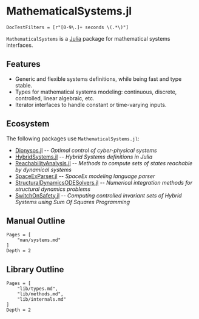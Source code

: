 # MathematicalSystems.jl

```@meta
DocTestFilters = [r"[0-9\.]+ seconds \(.*\)"]
```

`MathematicalSystems` is a [Julia](http://julialang.org) package for mathematical systems interfaces.

## Features

- Generic and flexible systems definitions, while being fast and type stable.
- Types for mathematical systems modeling: continuous, discrete, controlled,
  linear algebraic, etc.
- Iterator interfaces to handle constant or time-varying inputs.

## Ecosystem

The following packages use `MathematicalSystems.jl`:

- [Dionysos.jl](https://github.com/dionysos-dev/Dionysos.jl) -- *Optimal control of cyber-physical systems*
- [HybridSystems.jl](https://github.com/blegat/HybridSystems.jl) -- *Hybrid Systems definitions in Julia*
- [ReachabilityAnalysis.jl](https://github.com/JuliaReach/ReachabilityAnalysis.jl) -- *Methods to compute sets of states reachable by dynamical systems*
- [SpaceExParser.jl](https://github.com/JuliaReach/SpaceExParser.jl) -- *SpaceEx modeling language parser*
- [StructuralDynamicsODESolvers.jl](https://github.com/ONSAS/StructuralDynamicsODESolvers.jl) -- *Numerical integration methods for structural dynamics problems*
- [SwitchOnSafety.jl](https://github.com/blegat/SwitchOnSafety.jl) -- *Computing controlled invariant sets of Hybrid Systems using Sum Of Squares Programming*


## Manual Outline

```@contents
Pages = [
    "man/systems.md"
]
Depth = 2
```

## Library Outline

```@contents
Pages = [
    "lib/types.md",
    "lib/methods.md",
    "lib/internals.md"
]
Depth = 2
```
